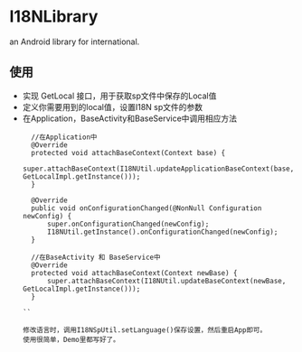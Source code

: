 # I18NLibrary
an Android library for international.  

## 使用
* 实现 GetLocal 接口，用于获取sp文件中保存的Local值
* 定义你需要用到的local值，设置I18N sp文件的参数
* 在Application，BaseActivity和BaseService中调用相应方法
  ```
    //在Application中
    @Override
    protected void attachBaseContext(Context base) {
        super.attachBaseContext(I18NUtil.updateApplicationBaseContext(base, GetLocalImpl.getInstance()));
    }

    @Override
    public void onConfigurationChanged(@NonNull Configuration newConfig) {
        super.onConfigurationChanged(newConfig);
        I18NUtil.getInstance().onConfigurationChanged(newConfig);
    }
    
    //在BaseActivity 和 BaseService中
    @Override
    protected void attachBaseContext(Context newBase) {
        super.attachBaseContext(I18NUtil.updateBaseContext(newBase, GetLocalImpl.getInstance()));
    }
  
  ``
  
  修改语言时，调用I18NSpUtil.setLanguage()保存设置，然后重启App即可。  
  使用很简单，Demo里都写好了。
